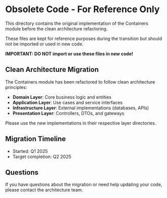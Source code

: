 # Obsolete Code - For Reference Only

This directory contains the original implementation of the Containers module before the clean architecture refactoring.

These files are kept for reference purposes during the transition but should not be imported or used in new code.

**IMPORTANT: DO NOT import or use these files in new code!**

## Clean Architecture Migration

The Containers module has been refactored to follow clean architecture principles:

- **Domain Layer**: Core business logic and entities
- **Application Layer**: Use cases and service interfaces
- **Infrastructure Layer**: External implementations (databases, APIs)
- **Presentation Layer**: Controllers, DTOs, and gateways

Please use the new implementations in their respective layer directories.

## Migration Timeline

- Started: Q1 2025
- Target completion: Q2 2025

## Questions

If you have questions about the migration or need help updating your code, please contact the architecture team.